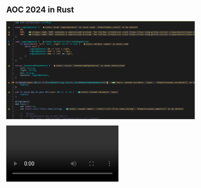 ## AOC 2024 in Rust

![50](./assets/completed.png "50")

![tests](./assets/tests.mp4 "Tests run through in ~4s")

